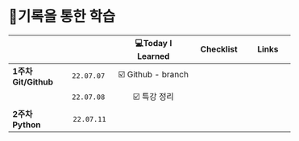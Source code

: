 # 😤기록을 통한 학습

<table style="width: 560px;" data-ke-align="alignCenter">
    <thead>
        <tr>
            <th class="빈칸" style="width: 100px;">&nbsp;</th>
            <th class="빈칸" style="width: 100px;" align="center">&nbsp;</th>
            <th class="Learned" style="width: 200px;" align="center">💻Today I Learned</th>
            <th class="Checklist" style="width: 100px;" align="center">Checklist</th>
            <th class="Links" style="width: 100px;" align="center">Links</th>
        </tr>
    </thead>
    <tbody>
        <tr>
            <td class="1주차" style="width: 100px;"><b>1주차 Git/Github</b></td>
            <td class="date" style="width: 100px;" align="center"><code>22.07.07</code></td>
            <td class="Learned" style=" width: 200px;" align="center">☑️ Github - branch</td>
            <td class="Checklist" style="width: 100px;" align="center">&nbsp;</td>
            <td class="Links" style="width: 100px;" align="center">&nbsp;</td>
        </tr>
        <tr>
            <td style="width: 100px;">&nbsp;</td>
            <td class="date" style="width: 100px;" align="center"><code>22.07.08</code></td>
            <td class="Learned" style="width: 200px;" align="center">☑️ 특강 정리</td>
            <td class="Checklist" style="width: 100px;" align="center">&nbsp;</td>
            <td class="Links" style="width: 100px;" align="center">&nbsp;</td>
        </tr>
        <tr>
            <td class="2주차" style="width: 100px;"><b>2주차 Python</b></td>
            <td class="date" style="width: 100px;" align="center">&nbsp;<code>22.07.11</code></td>
            <td class="Learned" style="width: 200px;" align="left">&nbsp;</td>
            <td class="Checklist" style="width: 100px;" align="center">&nbsp;</td>
            <td class="Links" style="width: 100px;" align="center">&nbsp;</td>
        </tr>
    </tbody>
</table>
